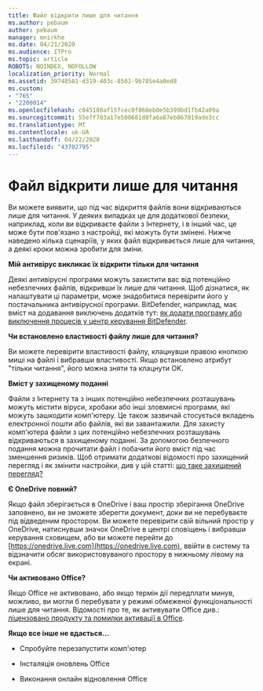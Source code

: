 ```yaml
---
title: Файл відкрити лише для читання
ms.author: pebaum
author: pebaum
manager: mnirkhe
ms.date: 04/21/2020
ms.audience: ITPro
ms.topic: article
ROBOTS: NOINDEX, NOFOLLOW
localization_priority: Normal
ms.assetid: 39748581-d319-403c-8501-9b785e4a0ed8
ms.custom:
- "765"
- "2200014"
ms.openlocfilehash: c045188af15fcec0f868eb0e5b399bd1fb42a09a
ms.sourcegitcommit: 55eff703a17e500681d8fa6a87eb067019ade3cc
ms.translationtype: MT
ms.contentlocale: uk-UA
ms.lasthandoff: 04/22/2020
ms.locfileid: "43702795"
---
```

# <a name="file-open-read-only"></a>Файл відкрити лише для читання

Ви можете виявити, що під час відкриття файлів вони відкриваються лише для читання. У деяких випадках це для додаткової безпеки, наприклад, коли ви відкриваєте файли з Інтернету, і в інший час, це може бути пов'язано з настройці, які можуть бути змінені. Нижче наведено кілька сценаріїв, у яких файл відкривається лише для читання, а деякі кроки можна зробити для зміни.
  
 **Мій антивірус викликає їх відкрити тільки для читання**
  
Деякі антивірусні програми можуть захистити вас від потенційно небезпечних файлів, відкривши їх лише для читання. Щоб дізнатися, як налаштувати ці параметри, може знадобитися перевірити його у постачальника антивірусної програми. BitDefender, наприклад, має вміст на додавання виключень додатків тут: [як додати програму або виключення процесів у центр керування BitDefender](https://aka.ms/AA6098i).
  
 **Чи встановлено властивості файлу лише для читання?**
  
Ви можете перевірити властивості файлу, клацнувши правою кнопкою миші на файлі і вибравши властивості. Якщо встановлено атрибут "тільки читання", його можна зняти та клацнути OK.
  
 **Вміст у захищеному поданні**
  
Файли з Інтернету та з інших потенційно небезпечних розташувань можуть містити віруси, хробаки або інші зловмисні програми, які можуть зашкодити комп'ютеру. Це також зазвичай стосується вкладень електронної пошти або файлів, які ви завантажили. Для захисту комп'ютера файли з цих потенційно небезпечних розташувань відкриваються в захищеному поданні. За допомогою безпечного подання можна прочитати файл і побачити його вміст під час зменшення ризиків. Щоб отримати додаткові відомості про захищений перегляд і як змінити настройки, див у цій статті: [що таке захищений перегляд?](https://support.office.com/article/d6f09ac7-e6b9-4495-8e43-2bbcdbcb6653)
  
 **Є OneDrive повний?**
  
Якщо файл зберігається в OneDrive і ваш простір зберігання OneDrive заповнено, ви не зможете зберегти документ, доки ви не перебуваєте під відведеним простором. Ви можете перевірити свій вільний простір у OneDrive, натиснувши значок OneDrive в центрі сповіщень і вибравши керування сховищем, або ви можете перейти до [https://onedrive.live.com](https://onedrive.live.com), ввійти в систему та відзначити обсяг використовуваного простору в нижньому лівому на екрані.
  
 **Чи активовано Office?**
  
Якщо Office не активовано, або якщо термін дії передплати минув, можливо, ви могли б перебувати у режимі обмеженої функціональності лише для читання. Відомості про те, як активувати Office див.: [ліцензовано продукту та помилки активації в Office](https://support.office.com/article/0d23d3c0-c19c-4b2f-9845-5344fedc4380).
  
 **Якщо все інше не вдається...**
  
- Спробуйте перезапустити комп'ютер
    
- Інсталяція оновлень Office
    
- Виконання онлайн відновлення Office
    

